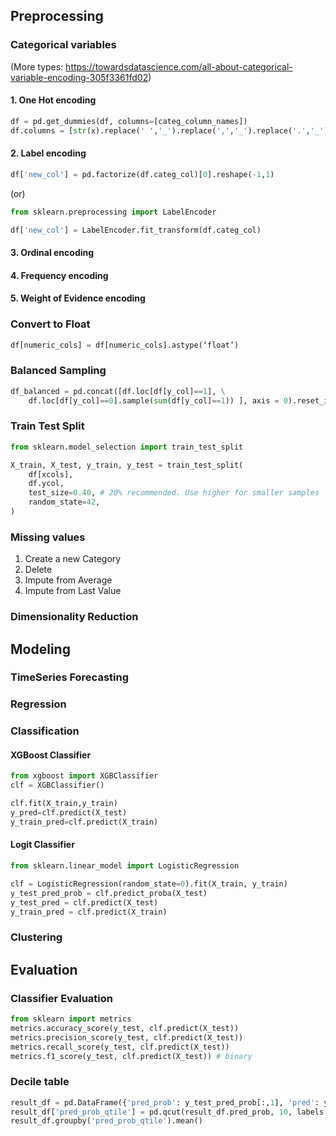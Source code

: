 ## Preprocessing
### Categorical variables 
(More types: https://towardsdatascience.com/all-about-categorical-variable-encoding-305f3361fd02)
#### 1. One Hot encoding
```py
df = pd.get_dummies(df, columns=[categ_column_names])
df.columns = [str(x).replace(' ','_').replace(',','_').replace('.','_') for x in df.columns]
```
#### 2. Label encoding
```py
df['new_col'] = pd.factorize(df.categ_col)[0].reshape(-1,1)
```
(or)
```py
from sklearn.preprocessing import LabelEncoder

df['new_col'] = LabelEncoder.fit_transform(df.categ_col)
```
#### 3. Ordinal encoding
#### 4. Frequency encoding
#### 5. Weight of Evidence encoding


### Convert to Float
```py
df[numeric_cols] = df[numeric_cols].astype(‘float’)
```

### Balanced Sampling
```py
df_balanced = pd.concat([df.loc[df[y_col]==1], \
	df.loc[df[y_col]==0].sample(sum(df[y_col]==1)) ], axis = 0).reset_index()  # Swap 0 & 1 when 1 needs to sampled down
```

### Train Test Split
```py
from sklearn.model_selection import train_test_split

X_train, X_test, y_train, y_test = train_test_split(
    df[xcols],
    df.ycol,
    test_size=0.40, # 20% recommended. Use higher for smaller samples
    random_state=42,
)
```

### Missing values
1. Create a new Category
2. Delete
3. Impute from Average
4. Impute from Last Value

### Dimensionality Reduction

## Modeling

### TimeSeries Forecasting

### Regression

### Classification
#### XGBoost Classifier
```py
from xgboost import XGBClassifier
clf = XGBClassifier()

clf.fit(X_train,y_train)
y_pred=clf.predict(X_test)
y_train_pred=clf.predict(X_train)
```

#### Logit Classifier
```py
from sklearn.linear_model import LogisticRegression

clf = LogisticRegression(random_state=0).fit(X_train, y_train)
y_test_pred_prob = clf.predict_proba(X_test)
y_test_pred = clf.predict(X_test)
y_train_pred = clf.predict(X_train)
```

### Clustering


## Evaluation

### Classifier Evaluation
```py
from sklearn import metrics
metrics.accuracy_score(y_test, clf.predict(X_test)) 
metrics.precision_score(y_test, clf.predict(X_test))
metrics.recall_score(y_test, clf.predict(X_test))
metrics.f1_score(y_test, clf.predict(X_test)) # binary
```

### Decile table
```py
result_df = pd.DataFrame({'pred_prob': y_test_pred_prob[:,1], 'pred': y_test_pred, 'actual': y_test}).reset_index(drop=True)
result_df['pred_prob_qtile'] = pd.qcut(result_df.pred_prob, 10, labels = range(0,10))
result_df.groupby('pred_prob_qtile').mean()
```
